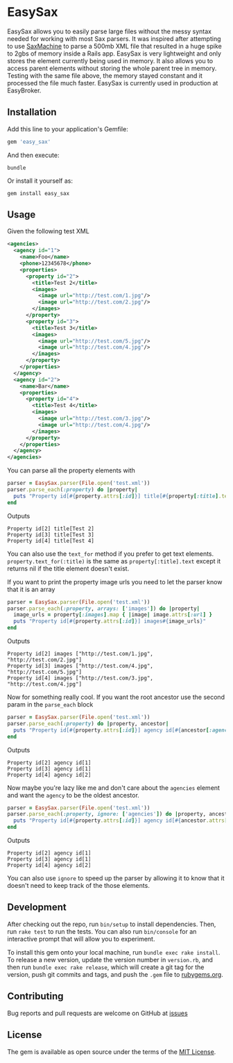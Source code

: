# EasySax

EasySax allows you to easily parse large files without the messy syntax needed
for working with most Sax parsers. It was inspired after attempting to use
[SaxMachine](https://github.com/pauldix/sax-machine) to parse a 500mb XML file
that resulted in a huge spike to 2gbs of memory inside a Rails app. EasySax is
very lightweight and only stores the element currently being used in memory. It
also allows you to access parent elements without storing the whole parent tree
in memory. Testing with the same file above, the memory stayed constant and it
processed the file much faster. EasySax is currently used in production at
EasyBroker.

## Installation

Add this line to your application's Gemfile:

```ruby
gem 'easy_sax'
```

And then execute:

```shell
bundle
```

Or install it yourself as:

```shell
gem install easy_sax
```

## Usage

Given the following test XML

```xml
<agencies>
  <agency id="1">
    <name>Foo</name>
    <phone>12345678</phone>
    <properties>
      <property id="2">
        <title>Test 2</title>
        <images>
          <image url="http://test.com/1.jpg"/>
          <image url="http://test.com/2.jpg"/>
        </images>
      </property>
      <property id="3">
        <title>Test 3</title>
        <images>
          <image url="http://test.com/5.jpg"/>
          <image url="http://test.com/4.jpg"/>
        </images>
      </property>
    </properties>
  </agency>
  <agency id="2">
    <name>Bar</name>
    <properties>
      <property id="4">
        <title>Test 4</title>
        <images>
          <image url="http://test.com/3.jpg"/>
          <image url="http://test.com/4.jpg"/>
        </images>
      </property>
    </properties>
  </agency>
</agencies>
```

You can parse all the property elements with

```ruby
parser = EasySax.parser(File.open('test.xml'))
parser.parse_each(:property) do |property|
  puts "Property id[#{property.attrs[:id]}] title[#{property[:title].text}]"
end
```

Outputs

```shell
Property id[2] title[Test 2]
Property id[3] title[Test 3]
Property id[4] title[Test 4]
```

You can also use the `text_for` method if you prefer to get text elements.
`property.text_for(:title)` is the same as `property[:title].text` except it
returns nil if the title element doesn't exist.

If you want to print the property image urls you need to let the parser know
that it is an array

```ruby
parser = EasySax.parser(File.open('test.xml'))
parser.parse_each(:property, arrays: ['images']) do |property|
  image_urls = property[:images].map { |image| image.attrs[:url] }
  puts "Property id[#{property.attrs[:id]}] images#{image_urls}"
end
```

Outputs

```shell
Property id[2] images ["http://test.com/1.jpg", "http://test.com/2.jpg"]
Property id[3] images ["http://test.com/4.jpg", "http://test.com/5.jpg"]
Property id[4] images ["http://test.com/3.jpg", "http://test.com/4.jpg"]
```

Now for something really cool. If you want the root ancestor use the second
param in the `parse_each` block

```ruby
parser = EasySax.parser(File.open('test.xml'))
parser.parse_each(:property) do |property, ancestor|
  puts "Property id[#{property.attrs[:id]}] agency id[#{ancestor[:agency].attrs[:id]}]"
end
```

Outputs

```shell
Property id[2] agency id[1]
Property id[3] agency id[1]
Property id[4] agency id[2]
```

Now maybe you're lazy like me and don't care about the `agencies` element and
want the `agency` to be the oldest ancestor.

```ruby
parser = EasySax.parser(File.open('test.xml'))
parser.parse_each(:property, ignore: ['agencies']) do |property, ancestor|
  puts "Property id[#{property.attrs[:id]}] agency id[#{ancestor.attrs[:id]}]"
end
```

Outputs

```shell
Property id[2] agency id[1]
Property id[3] agency id[1]
Property id[4] agency id[2]
```

You can also use `ignore` to speed up the parser by allowing it to know that it
doesn't need to keep track of the those elements.

## Development

After checking out the repo, run `bin/setup` to install dependencies. Then, run
`rake test` to run the tests. You can also run `bin/console` for an interactive
prompt that will allow you to experiment.

To install this gem onto your local machine, run `bundle exec rake install`. To
release a new version, update the version number in `version.rb`, and then run
`bundle exec rake release`, which will create a git tag for the version, push
git commits and tags, and push the `.gem` file to
[rubygems.org](https://rubygems.org).

## Contributing

Bug reports and pull requests are welcome on GitHub at [issues](https://github.com/easybroker/easy_sax/issues)

## License

The gem is available as open source under the terms of the [MIT License](http://opensource.org/licenses/MIT).
